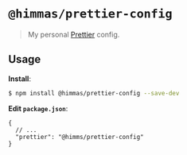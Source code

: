 # `@himmas/prettier-config`

> My personal [Prettier](https://prettier.io) config.

## Usage

**Install**:

```bash
$ npm install @himmas/prettier-config --save-dev
```

**Edit `package.json`**:

```jsonc
{
  // ...
  "prettier": "@himms/prettier-config"
}
```
